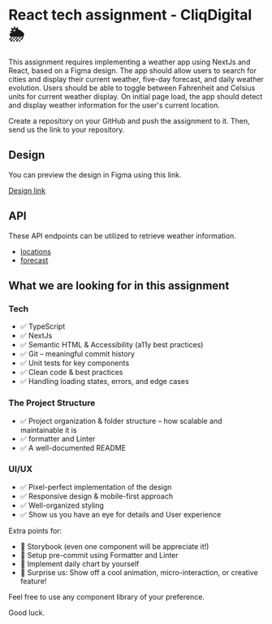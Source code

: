 # React tech assignment - CliqDigital 🌦

This assignment requires implementing a weather app using NextJs and React, based on a Figma design. The app should allow users to search for cities and display their current weather, five-day forecast, and daily weather evolution. Users should be able to toggle between Fahrenheit and Celsius units for current weather display. On initial page load, the app should detect and display weather information for the user's current location.

Create a repository on your GitHub and push the assignment to it. Then, send us the link to your repository.

## Design

You can preview the design in Figma using this link.

[Design link](https://www.figma.com/file/T5fCDD5sVDDHoDrUP1YuXy/React-Weather?type=design&mode=design&t=t1NJFOz7VojgYx6G-1)

## API

These API endpoints can be utilized to retrieve weather information.

- [locations](https://developer.accuweather.com/accuweather-locations-api/apis)
- [forecast](https://developer.accuweather.com/accuweather-forecast-api/apis)

## What we are looking for in this assignment

### Tech

- ✅ TypeScript
- ✅ NextJs
- ✅ Semantic HTML & Accessibility (a11y best practices)
- ✅ Git – meaningful commit history
- ✅ Unit tests for key components
- ✅ Clean code & best practices
- ✅ Handling loading states, errors, and edge cases

### The Project Structure

- ✅ Project organization & folder structure – how scalable and maintainable it is
- ✅ formatter and Linter
- ✅ A well-documented README

### UI/UX

- ✅ Pixel-perfect implementation of the design
- ✅ Responsive design & mobile-first approach
- ✅ Well-organized styling
- ✅ Show us you have an eye for details and User experience

Extra points for:

- 🚀 Storybook (even one component will be appreciate it!)
- 🚀 Setup pre-commit using Formatter and Linter
- 🚀 Implement daily chart by yourself
- 🚀 Surprise us: Show off a cool animation, micro-interaction, or creative feature!

Feel free to use any component library of your preference.

Good luck.
